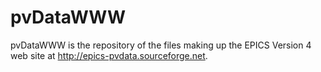 # pvDataWWW

pvDataWWW is the repository of the files making up the EPICS Version 4 web site at
http://epics-pvdata.sourceforge.net.

